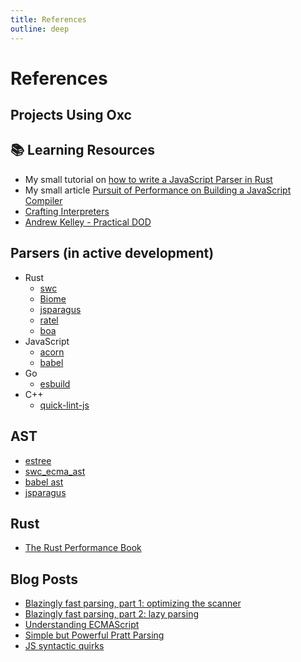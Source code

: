 ```yaml
---
title: References
outline: deep
---
```


# References

## Projects Using Oxc

## 📚 Learning Resources

- My small tutorial on [how to write a JavaScript Parser in Rust](https://oxc-project.github.io/javascript-parser-in-rust)
- My small article [Pursuit of Performance on Building a JavaScript Compiler](https://rustmagazine.org/issue-3/javascript-compiler/)
- [Crafting Interpreters](https://craftinginterpreters.com)
- [Andrew Kelley - Practical DOD](https://vimeo.com/649009599)

## Parsers (in active development)

- Rust
  - [swc](https://swc.rs)
  - [Biome](https://biomejs.dev)
  - [jsparagus](https://github.com/mozilla-spidermonkey/jsparagus)
  - [ratel](https://github.com/ratel-rust/ratel-core)
  - [boa](https://github.com/lastmjs/boa-azle)
- JavaScript
  - [acorn](https://github.com/acornjs/acorn)
  - [babel](https://babeljs.io)
- Go
  - [esbuild](https://esbuild.github.io)
- C++
  - [quick-lint-js](https://github.com/quick-lint/quick-lint-js)

## AST

- [estree](https://github.com/estree/estree)
- [swc\_ecma\_ast](https://github.com/swc-project/swc/tree/main/crates/swc_ecma_ast/src)
- [babel ast](https://github.com/babel/babel/blob/main/packages/babel-types/src/ast-types/generated/index.ts)
- [jsparagus](https://gist.github.com/Boshen/0b481a058cd715576aaf1624d2c6d469)

## Rust

- [The Rust Performance Book](https://nnethercote.github.io/perf-book/introduction.html)

## Blog Posts

- [Blazingly fast parsing, part 1: optimizing the scanner](https://v8.dev/blog/scanner)
- [Blazingly fast parsing, part 2: lazy parsing](https://v8.dev/blog/preparser)
- [Understanding ECMAScript](https://v8.dev/blog/tags/understanding-ecmascript)
- [Simple but Powerful Pratt Parsing](https://matklad.github.io/2020/04/13/simple-but-powerful-pratt-parsing.html)
- [JS syntactic quirks](https://github.com/mozilla-spidermonkey/jsparagus/blob/master/js-quirks.md)
